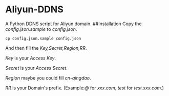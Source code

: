 # Aliyun-DDNS
A Python DDNS script for Aliyun domain.
##Installation
Copy the *config.json.sample* to *config.json*.

    cp config.json.sample config.json
    
And then fill the *Key,Secret,Region,RR*.

*Key* is your *Access Key*.

*Secret* is your *Access Secret*.

*Region* maybe you could fill *cn-qingdao*.

*RR* is your Domain's prefix. (Example:*@* for *xxx.com*, *test* for *test.xxx.com*.)
